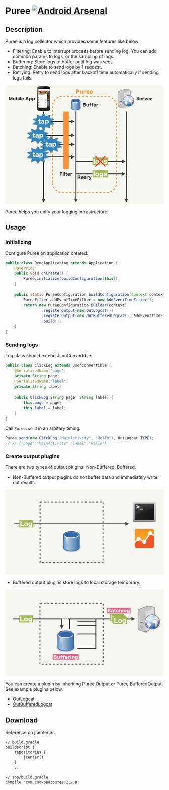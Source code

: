 Puree [![Android Arsenal](https://img.shields.io/badge/Android%20Arsenal-Puree-brightgreen.svg?style=flat)](https://android-arsenal.com/details/1/1170)
====

## Description

Puree is a log collector which provides some features like below

- Filtering: Enable to interrupt process before sending log. You can add common params to logs, or the sampling of logs.
- Buffering: Store logs to buffer until log was sent.
- Batching: Enable to send logs by 1 request.
- Retrying: Retry to send logs after backoff time automatically if sending logs fails.

![](./images/overview.png)

Puree helps you unify your logging infrastructure.

## Usage

### Initializing

Configure Puree on application created.

```java
public class DemoApplication extends Application {
    @Override
    public void onCreate() {
        Puree.initialize(buildConfiguration(this));
    }

    public static PureeConfiguration buildConfiguration(Context context) {
        PureeFilter addEventTimeFilter = new AddEventTimeFilter();
        return new PureeConfiguration.Builder(context)
                .registerOutput(new OutLogcat())
                .registerOutput(new OutBufferedLogcat(), addEventTimeFilter)
                .build();
    }
}
```

### Sending logs

Log class should extend JsonConvertible.

```java
public class ClickLog extends JsonConvertible {
    @SerializedName("page")
    private String page;
    @SerializedName("label")
    private String label;

    public ClickLog(String page, String label) {
        this.page = page;
        this.label = label;
    }
}
```

Call `Puree.send` in an arbitary timing.

```java
Puree.send(new ClickLog("MainActivity", "Hello"), OutLogcat.TYPE);
// => {"page":"MainActivity","label":"Hello"}
```

### Create output plugins


There are two types of output plugins: Non-Buffered, Buffered.

- Non-Buffered output plugins do not buffer data and immediately write out results.

![](./images/output_plugin.png)

- Buffered output plugins store logs to local storage temporary.

![](./images/buffered_output_plugin.png)

You can create a plugin by inheriting Puree.Output or Puree.BufferedOutput. See example plugins below.

- [OutLogcat](https://github.com/cookpad/puree-android/blob/master/plugins%2Fsrc%2Fmain%2Fjava%2Fcom%2Fcookpad%2Fpuree%2Fplugins%2FOutLogcat.java)
- [OutBufferedLogcat](https://github.com/cookpad/puree-android/blob/master/plugins%2Fsrc%2Fmain%2Fjava%2Fcom%2Fcookpad%2Fpuree%2Fplugins%2FOutBufferedLogcat.java)

## Download

Reference on jcenter as

```
// build.gradle
buildscript {
    repositories {
        jcenter()
    }
    ...

// app/build.gradle
compile 'com.cookpad:puree:1.2.0'
```
